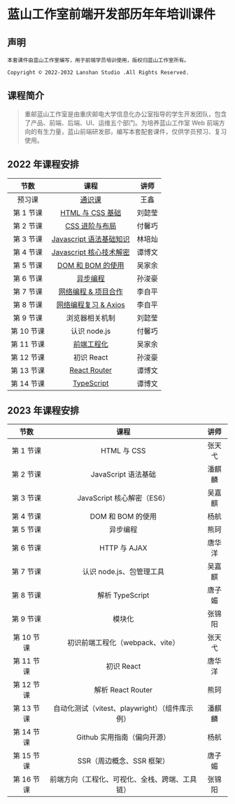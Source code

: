 # 蓝山工作室前端开发部历年年培训课件

## 声明

    本套课件由蓝山工作室编写，用于前端学员培训使用，版权归蓝山工作室所有。

    Copyright © 2022-2032 Lanshan Studio .All Rights Reserved.

## 课程简介

> 重邮蓝山工作室是由重庆邮电大学信息化办公室指导的学生开发团队，包含了产品、前端、后端、UI、运维五个部门。为培养蓝山工作室 Web 前端方向的有生力量，蓝山前端研发部，编写本套配套课件，仅供学员预习、复习使用。

## 2022 年课程安排

|   节数   |          课程           |  讲师  |
| :------: | :---------------------: | :----: |
|  预习课  |         [通识课](https://github.com/LanshanTeam/Courseware-Backend-Go-2022/blob/main/class00-%E9%80%9A%E8%AF%86%E8%AF%BE/READNE.md)          |  王鑫  |
| 第 1 节课 |    [HTML 与 CSS 基础](https://www.yuque.com/u32354906/pcz2r8/muenuh?)     | 刘懿莹 |
| 第 2 节课 |     [CSS 进阶与布局](https://lanshanfrontend.yuque.com/org-wiki-lanshanfrontend-ie95ne/rfgp43/yna7wz)      | 付馨巧 |
| 第 3 节课 | [Javascript 语法基础知识](https://lanshanfrontend.yuque.com/org-wiki-lanshanfrontend-ie95ne/rfgp43/fpxkxcc96cf2q6df?#) | 林培灿 |
| 第 4 节课 | [Javascript 核心技术解密](https://lanshanteam.feishu.cn/docx/LtlcdZCjGoiSz7xqdCKcVIZcnCg) | 谭博文 |
| 第 5 节课 | [DOM 和 BOM 的使用](https://jxi4fut4kr.feishu.cn/docx/K9srdwuRcowbYbxqdDzczZkmnBf) | 吴家余 |
| 第 6 节课 | [异步编程](https://jxi4fut4kr.feishu.cn/docx/K9srdwuRcowbYbxqdDzczZkmnBf) | 孙浚豪 |
| 第 7 节课 | [网络编程 & 项目合作](https://lanshanteam.feishu.cn/docs/doccnqtaRCs3RZBfSh5Qmsczk9e) | 李自平 |
| 第 8 节课 | [网络编程复习 & Axios](https://lanshanteam.feishu.cn/docx/FUqGdnQdSoCrWexDbfLc4ubCnub) | 李自平 |
| 第 9 节课 | 浏览器相关机制 | 刘懿莹 |
| 第 10 节课 | 认识 node.js | 付馨巧 |
| 第 11 节课 | [前端工程化](https://lanshanteam.feishu.cn/docx/C4wvd7xyAo5xPNx1yYvcXcJZnYf) | 吴家余 |
| 第 12 节课 | 初识 React | 孙浚豪 |
| 第 13 节课 | [React Router](https://lanshanteam.feishu.cn/docx/RylOdvVSxof058xtRR9c0cCansd) | 谭博文 |
| 第 14 节课 | [TypeScript](https://lanshanteam.feishu.cn/docx/WOWadRdp8ohfAwx3HX6cdklanTf) | 谭博文 |

## 2023 年课程安排

|    节数     |               课程                |  讲师  |
|:---------:|:-------------------------------:| :----: |
|  第 1 节课   |           HTML 与 CSS            | 张天弋 | 
|  第 2 节课   |         JavaScript 语法基础         | 潘麒麟 |
|  第 3 节课   |      JavaScript 核心解密（ES6）       | 吴嘉麒 |
|  第 4 节课   |          DOM 和 BOM 的使用          | 杨航 |
| 第 5 节课    |              异步编程               | 熊珂 | 
|  第 6 节课   |           HTTP 与 AJAX           | 唐华洋 |
|  第 7 节课   |        认识 node.js、包管理工具         | 吴嘉麒 |
|  第 8 节课   |          解析 TypeScript          | 唐子媚| 
|  第 9 节课   |               模块化               | 张锦阳 |
|  第 10 节课  |      初识前端工程化（webpack、vite）      | 张天弋 |
|  第 11 节课  |            初识 React             | 唐华洋 | 
|  第 12 节课  |         解析 React Router         | 熊珂 | 
|  第 13 节课  | 自动化测试（vitest、playwright）（组件库示例） | 潘麒麟 |
|  第 14 节课  |        Github 实用指南（偏向开源）        | 杨航 |
|  第 15 节课  |        SSR（周边概念、SSR 框架）         | 唐子媚 |
|  第 16 节课  |     前端方向（工程化、可视化、全栈、跨端、工具链）     | 张锦阳 |
